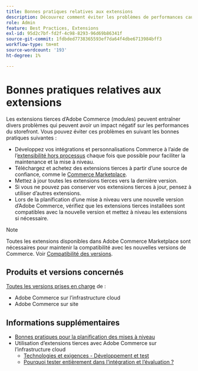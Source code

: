 ```yaml
---
title: Bonnes pratiques relatives aux extensions
description: Découvrez comment éviter les problèmes de performances causés par les extensions tierces d’Adobe Commerce.
role: Admin
feature: Best Practices, Extensions
exl-id: 95d2c7bf-fd2f-4c98-8293-96d69b86341f
source-git-commit: 1fdbded7738365593ef7da64f4dbe6713984bff3
workflow-type: tm+mt
source-wordcount: '193'
ht-degree: 1%

---
```


# Bonnes pratiques relatives aux extensions

Les extensions tierces d’Adobe Commerce (modules) peuvent entraîner divers problèmes qui peuvent avoir un impact négatif sur les performances du storefront. Vous pouvez éviter ces problèmes en suivant les bonnes pratiques suivantes :

- Développez vos intégrations et personnalisations Commerce à l’aide de l’[extensibilité hors processus](https://developer.adobe.com/commerce/extensibility/) chaque fois que possible pour faciliter la maintenance et la mise à niveau.
- Téléchargez et achetez des extensions tierces à partir d’une source de confiance, comme le [Commerce Marketplace](https://marketplace.magento.com/extensions.html).
- Mettez à jour toutes les extensions tierces vers la dernière version.
- Si vous ne pouvez pas conserver vos extensions tierces à jour, pensez à utiliser d’autres extensions.
- Lors de la planification d’une mise à niveau vers une nouvelle version d’Adobe Commerce, vérifiez que les extensions tierces installées sont compatibles avec la nouvelle version et mettez à niveau les extensions si nécessaire.

>[!NOTE]
>
> Toutes les extensions disponibles dans Adobe Commerce Marketplace sont nécessaires pour maintenir la compatibilité avec les nouvelles versions de Commerce. Voir [Compatibilité des versions](https://developer.adobe.com/commerce/marketplace/guides/sellers/compatibility/releases/).

## Produits et versions concernés

[Toutes les versions prises en charge](../../../release/versions.md) de :

- Adobe Commerce sur l’infrastructure cloud
- Adobe Commerce sur site

## Informations supplémentaires

- [Bonnes pratiques pour la planification des mises à niveau](../../../upgrade/prepare/best-practices.md)
- Utilisation d’extensions tierces avec Adobe Commerce sur l’infrastructure cloud
   - [Technologies et exigences - Développement et test](https://experienceleague.adobe.com/en/docs/commerce-cloud-service/user-guide/develop/overview#cloud-req-devtest)
   - [Pourquoi tester entièrement dans l’intégration et l’évaluation ?](https://experienceleague.adobe.com/en/docs/commerce-cloud-service/user-guide/launch/overview#why-test-fully-in-integration-staging-and-production)
